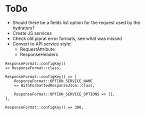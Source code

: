 ToDo
====

- Should there be a fields list option for the request used by the hydrators?
- Create JS services
- Check old piprat error formats, see what was missed
- Convert to API service style:
    - RequestAttribute
    - ResponseHeaders

```
ResponseFormat::configKey()
=> ResponseFormat::class,

ResponseFormat::configKey() => [
    ResponseFormat::OPTION_SERVICE_NAME 
    => WithFormattedResponseJson::class,
    
    ResponseFormat::OPTION_SERVICE_OPTIONS => [],
],

ResponseFormat::configKey() => 300,











```
